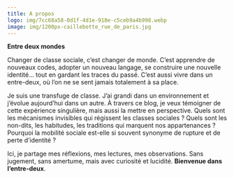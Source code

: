 ```yaml
---
title: A propos
logo: img/7cc68a58-0d1f-4d1e-918e-c5ceb9a4b998.webp
image: img/1200px-caillebotte_rue_de_paris.jpg
---
```

**Entre deux mondes**

Changer de classe sociale, c’est changer de monde. C’est apprendre de nouveaux codes, adopter un nouveau langage, se construire une nouvelle identité… tout en gardant les traces du passé. C’est aussi vivre dans un entre-deux, où l’on ne se sent jamais totalement à sa place.

Je suis une transfuge de classe. J’ai grandi dans un environnement et j’évolue aujourd’hui dans un autre. À travers ce blog, je veux témoigner de cette expérience singulière, mais aussi la mettre en perspective. Quels sont les mécanismes invisibles qui régissent les classes sociales ? Quels sont les non-dits, les habitudes, les traditions qui marquent nos appartenances ? Pourquoi la mobilité sociale est-elle si souvent synonyme de rupture et de perte d’identité ?

Ici, je partage mes réflexions, mes lectures, mes observations. Sans jugement, sans amertume, mais avec curiosité et lucidité. **Bienvenue dans l’entre-deux**.